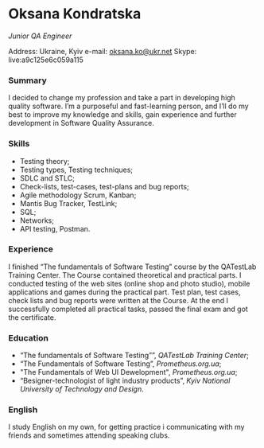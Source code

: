 # **Oksana Kondratska**
*Junior QA Engineer*

Address: Ukraine, Kyiv
e-mail: oksana.ko@ukr.net
Skype: live:a9c125e6c059a115

### **Summary**
I decided to change my profession and take a part in developing high quality
software.
I’m a purposeful and fast-learning person, and I’ll do my best to improve my
knowledge and skills, gain experience and further development in Software Quality
Assurance.

### **Skills**
- Testing theory;
- Testing types, Testing techniques;
- SDLC and STLC;
- Сheck-lists, test-cases, test-plans and bug reports;
- Agile methodology Scrum, Kanban;
- Mantis Bug Tracker, TestLink;
- SQL;
- Networks;
- API testing, Postman.

### **Experience**
I finished “The fundamentals of Software Testing” course by the QATestLab Training
Center.
The Course contained theoretical and practical parts. 
I conducted testing of the web sites (online shop and photo studio), mobile applications and games during the practical part. 
Test plan, test cases, check lists and bug reports were written at the Course.
At the end I successfully completed all practical tasks, passed the final exam and got the
certificate.

### **Education**
- “The fundamentals of Software Testing””, *QATestLab Training Center*;
- “The Fundamentals of Software Testing”, *Prometheus.org.ua*;
- "The Fundamentals of Web UI Dewelopment", *Prometheus.org.ua*;
- “Вesigner-technologist of light industry products”, *Kyiv National University of Technology and Design*.

### **English**
I study English on my own, for getting practice i communicating with my friends and sometimes attending speaking clubs.